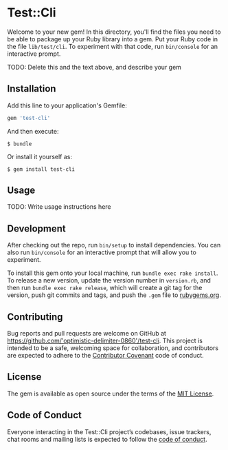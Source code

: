 # Test::Cli

Welcome to your new gem! In this directory, you'll find the files you need to be able to package up your Ruby library into a gem. Put your Ruby code in the file `lib/test/cli`. To experiment with that code, run `bin/console` for an interactive prompt.

TODO: Delete this and the text above, and describe your gem

## Installation

Add this line to your application's Gemfile:

```ruby
gem 'test-cli'
```

And then execute:

    $ bundle

Or install it yourself as:

    $ gem install test-cli

## Usage

TODO: Write usage instructions here

## Development

After checking out the repo, run `bin/setup` to install dependencies. You can also run `bin/console` for an interactive prompt that will allow you to experiment.

To install this gem onto your local machine, run `bundle exec rake install`. To release a new version, update the version number in `version.rb`, and then run `bundle exec rake release`, which will create a git tag for the version, push git commits and tags, and push the `.gem` file to [rubygems.org](https://rubygems.org).

## Contributing

Bug reports and pull requests are welcome on GitHub at https://github.com/'optimistic-delimiter-0860'/test-cli. This project is intended to be a safe, welcoming space for collaboration, and contributors are expected to adhere to the [Contributor Covenant](http://contributor-covenant.org) code of conduct.

## License

The gem is available as open source under the terms of the [MIT License](https://opensource.org/licenses/MIT).

## Code of Conduct

Everyone interacting in the Test::Cli project’s codebases, issue trackers, chat rooms and mailing lists is expected to follow the [code of conduct](https://github.com/'optimistic-delimiter-0860'/test-cli/blob/master/CODE_OF_CONDUCT.md).
